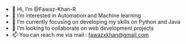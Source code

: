 - 👋 Hi, I’m @Fawaz-Khan-R
- 👀 I’m interested in Automation and Machine learning
- 🌱 I’m currently focusing on developing my skills on Python and Java
- 🤗 I’m looking to collaborate on web development projects
- 📫 You can reach me via mail : fawazxkhan@gmail.com

<!---
Fawaz-Khan-R/Fawaz-Khan-R is a ✨ special ✨ repository because its `README.md` (this file) appears on your GitHub profile.
You can click the Preview link to take a look at your changes.
--->
